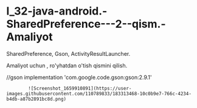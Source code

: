 # l_32-java-android.-SharedPreference---2--qism.-Amaliyot
SharedPreference, Gson, ActivityResultLauncher.

Amaliyot uchun , ro'yhatdan o'tish qismini qilish.

 //gson
    implementation 'com.google.code.gson:gson:2.9.1'

            ![Screenshot_1659910891](https://user-images.githubusercontent.com/110789833/183313468-10c0b9e7-766c-4234-b4db-a87b2891bc8d.png)

          

    

